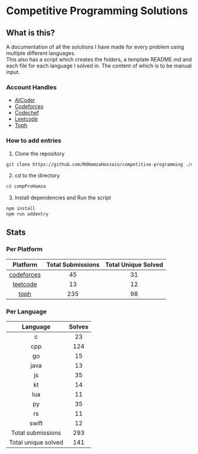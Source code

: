 # Competitive Programming Solutions

## What is this?

A documentation of all the solutions I have made for every problem using multiple different languages.\
This also has a script which creates the folders, a template README.md and each file for each language I solved in. The content of which is to be manual input.

### Account Handles

- [AtCoder](https://atcoder.jp/users/HamzaHossain)
- [Codeforces](https://codeforces.com/profile/hamzahossain)
- [Codechef](https://www.codechef.com/users/hamzahossain)
- [Leetcode](https://leetcode.com/u/hamzahossain/)
- [Toph](https://toph.co/u/hamzahossain)

### How to add entries

1. Clone the repository

```bash
git clone https://github.com/MdHamzaHossain/competitive-programming ./compProHamza
```

2. cd to the directory

```sh
cd compProHamza
```

3. Install dependencies and Run the script

```sh
npm install
npm run addentry
```

## Stats

### Per Platform

|               Platform              | Total Submissions | Total Unique Solved |
| :---------------------------------: | :---------------: | :-----------------: |
| [codeforces](<./solves/codeforces>) |         45        |          31         |
|   [leetcode](<./solves/leetcode>)   |         13        |          12         |
|       [toph](<./solves/toph>)       |        235        |          98         |

### Per Language

|       Language      | Solves |
| :-----------------: | :----: |
|          c          |   23   |
|         cpp         |   124  |
|          go         |   15   |
|         java        |   13   |
|          js         |   35   |
|          kt         |   14   |
|         lua         |   11   |
|          py         |   35   |
|          rs         |   11   |
|        swift        |   12   |
|  Total submissions  |   293  |
| Total unique solved |   141  |
